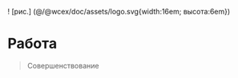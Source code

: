 <!--DESC: {"icon":"explore"} -->
! [рис.] (@/@wcex/doc/assets/logo.svg{width:16em; высота:6em})
# Работа
> Совершенствование

